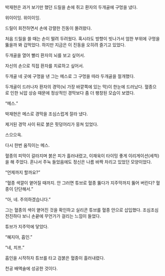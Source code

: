 박재현은 과거 보기만 했던 드릴을 손에 쥐고 환자의 두개골에 구멍을 냈다.

위이이잉. 위이이잉.

드릴이 회전하면서 손에 강렬한 진동이 몰려왔다.

처음 드릴을 쓸 때는 손이 떨려 두려웠다. 혹시라도 방향이 빗나가서 엄한 부위에 구멍을 뚫을까 봐 겁먹었다. 하지만 지금은 이 진동을 오히려 즐기고 있었다.

두개골을 열어 빨리 환자의 뇌를 보고 싶어서.

자신의 손으로 직접 환자를 치료하고 싶어서.

두개골 네 곳에 구멍을 낸 그는 메스로 그 구멍을 따라 두개골을 절개했다.

두개골이 드러나자 환자의 경막(뇌 가장 바깥쪽에 있는 막)이 한눈에 드러났다. 혈종으로 인한 뇌압 상승 때문에 정상적인 경막보다 좀 더 팽창된 모습이 보였다.

“메스.”

박재현은 메스로 경막을 조심스럽게 잘라 냈다.

제거된 경막 사이 뒤로 붉은 핏덩어리가 뭉쳐 있었다.

스으으윽.

다시 한번 움직이는 메스.

혈종의 피막이 갈라지며 붉은 피가 흘러내렸고, 이재욱이 타이밍 좋게 이리게이션(세척)을 해 주었다. 혼나서 주눅 들었음에도 정신은 나름 바짝 차리고 있었던 모양이었다.

“언제까지 할까요?”

“혈종 색깔이 옅어질 때까지. 안 그러면 튜브로 혈종 뚫다가 지주막까지 뚫어 버린다? 혈종이 단단해서.”

“아, 네. 주의하겠습니다.”

그는 혈종의 색이 옅어진 것을 확인하고 실리콘 튜브를 혈종 안으로 삽입했다. 조심조심 전진하다 보니 손끝에 무언가가 걸리는 느낌이 들었다.

튜브가 지주막에 닿았다.

“혜지야, 흡인.”

“네, 치프.”

흡인을 시작하자 튜브를 타고 검붉은 혈종이 흘러내렸다.

천공 배액술에 성공한 것이다.